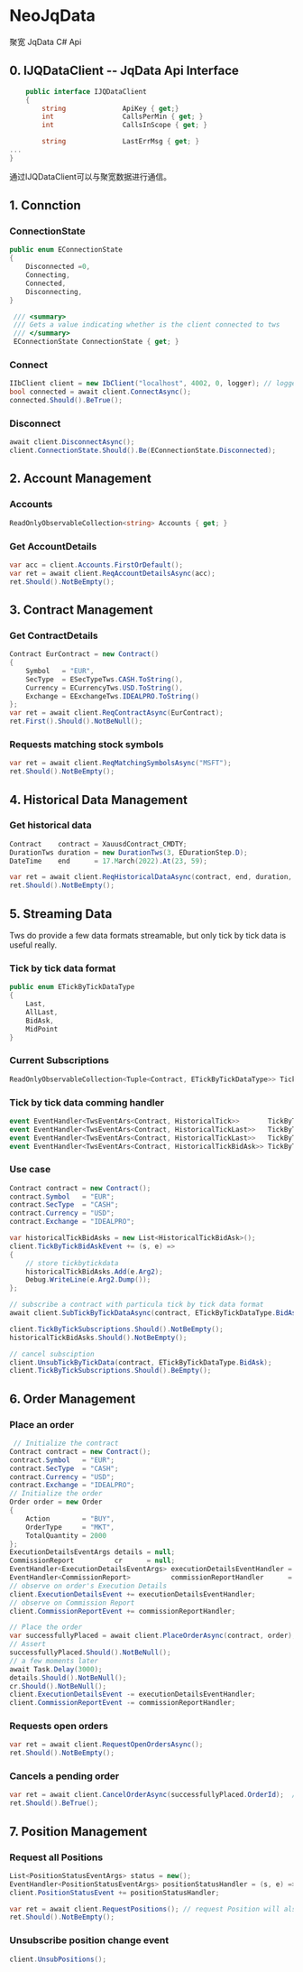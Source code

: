 # NeoJqData
聚宽 JqData C# Api

## 0. IJQDataClient -- JqData Api Interface
```cs
    public interface IJQDataClient
    {
        string              ApiKey { get;}
        int                 CallsPerMin { get; }                            // api calss per mit
        int                 CallsInScope { get; }

        string              LastErrMsg { get; }
...
}
```
通过IJQDataClient可以与聚宽数据进行通信。


## 1. Connction
### ConnectionState
```cs
public enum EConnectionState
{
    Disconnected =0,
    Connecting,
    Connected,
    Disconnecting,
}

 /// <summary>
 /// Gets a value indicating whether is the client connected to tws
 /// </summary>
 EConnectionState ConnectionState { get; }
```
### Connect
```cs
IIbClient client = new IbClient("localhost", 4002, 0, logger); // logger - can be null
bool connected = await client.ConnectAsync();
connected.Should().BeTrue();
```
### Disconnect
```cs
await client.DisconnectAsync();
client.ConnectionState.Should().Be(EConnectionState.Disconnected);
```

## 2. Account Management
### Accounts 
```cs
ReadOnlyObservableCollection<string> Accounts { get; }
```
### Get AccountDetails
```cs 
var acc = client.Accounts.FirstOrDefault();
var ret = await client.ReqAccountDetailsAsync(acc);
ret.Should().NotBeEmpty();
```

## 3. Contract Management
### Get ContractDetails
```cs
Contract EurContract = new Contract()
{
    Symbol   = "EUR",
    SecType  = ESecTypeTws.CASH.ToString(),
    Currency = ECurrencyTws.USD.ToString(),
    Exchange = EExchangeTws.IDEALPRO.ToString()
};
var ret = await client.ReqContractAsync(EurContract);
ret.First().Should().NotBeNull();
```

### Requests matching stock symbols
```cs
var ret = await client.ReqMatchingSymbolsAsync("MSFT");
ret.Should().NotBeEmpty();
```

## 4. Historical Data Management
### Get historical data
```cs
Contract    contract = XauusdContract_CMDTY;
DurationTws duration = new DurationTws(3, EDurationStep.D);
DateTime    end      = 17.March(2022).At(23, 59);

var ret = await client.ReqHistoricalDataAsync(contract, end, duration, ETimeFrameTws.H1, EDataType.MIDPOINT);
ret.Should().NotBeEmpty();
```

## 5. Streaming Data
Tws do provide a few data formats streamable, but only tick by tick data is useful really.
### Tick by tick data format
```cs
public enum ETickByTickDataType
{
    Last,
    AllLast,         
    BidAsk,
    MidPoint
}
```
### Current Subscriptions
```cs
ReadOnlyObservableCollection<Tuple<Contract, ETickByTickDataType>> TickByTickSubscriptions { get; }
```

### Tick by tick data comming handler
```cs
event EventHandler<TwsEventArs<Contract, HistoricalTick>>       TickByTickMidPointEvent;
event EventHandler<TwsEventArs<Contract, HistoricalTickLast>>   TickByTickLastEvent;
event EventHandler<TwsEventArs<Contract, HistoricalTickLast>>   TickByTickAllLastEvent;
event EventHandler<TwsEventArs<Contract, HistoricalTickBidAsk>> TickByTickBidAskEvent;
```

### Use case
```cs
Contract contract = new Contract();
contract.Symbol   = "EUR";
contract.SecType  = "CASH";
contract.Currency = "USD";
contract.Exchange = "IDEALPRO";

var historicalTickBidAsks = new List<HistoricalTickBidAsk>();
client.TickByTickBidAskEvent += (s, e) =>
{
    // store tickbytickdata
    historicalTickBidAsks.Add(e.Arg2);
    Debug.WriteLine(e.Arg2.Dump());
};

// subscribe a contract with particula tick by tick data format
await client.SubTickByTickDataAsync(contract, ETickByTickDataType.BidAsk);

client.TickByTickSubscriptions.Should().NotBeEmpty();
historicalTickBidAsks.Should().NotBeEmpty();

// cancel subsciption
client.UnsubTickByTickData(contract, ETickByTickDataType.BidAsk);
client.TickByTickSubscriptions.Should().BeEmpty();
```

## 6. Order Management
### Place an order
```cs
 // Initialize the contract
Contract contract = new Contract();
contract.Symbol   = "EUR";
contract.SecType  = "CASH";
contract.Currency = "USD";
contract.Exchange = "IDEALPRO";
// Initialize the order
Order order = new Order
{
    Action        = "BUY",
    OrderType     = "MKT",
    TotalQuantity = 2000
};
ExecutionDetailsEventArgs details = null;
CommissionReport          cr      = null;
EventHandler<ExecutionDetailsEventArgs> executionDetailsEventHandler = (s, e) => { details = e; };
EventHandler<CommissionReport>          commissionReportHandler      = (s, e) => { cr      = e; };
// observe on order's Execution Details
client.ExecutionDetailsEvent += executionDetailsEventHandler;
// observe on Commission Report
client.CommissionReportEvent += commissionReportHandler;

// Place the order
var successfullyPlaced = await client.PlaceOrderAsync(contract, order);
// Assert
successfullyPlaced.Should().NotBeNull();
// a few moments later
await Task.Delay(3000);
details.Should().NotBeNull();
cr.Should().NotBeNull();
client.ExecutionDetailsEvent -= executionDetailsEventHandler;
client.CommissionReportEvent -= commissionReportHandler;
```
### Requests open orders
```cs
var ret = await client.RequestOpenOrdersAsync();
ret.Should().NotBeEmpty();
```
### Cancels a pending order
```cs
var ret = await client.CancelOrderAsync(successfullyPlaced.OrderId);  // orderId from the PlaceOrderAsync() return
ret.Should().BeTrue();
```
## 7. Position Management
### Request all Positions
```cs
List<PositionStatusEventArgs> status = new();
EventHandler<PositionStatusEventArgs> positionStatusHandler = (s, e) => { status.Add(e); };
client.PositionStatusEvent += positionStatusHandler;

var ret = await client.RequestPositions(); // request Position will also subscribe to position change event
ret.Should().NotBeEmpty();
```

### Unsubscribe position change event
```cs
client.UnsubPositions();
```
